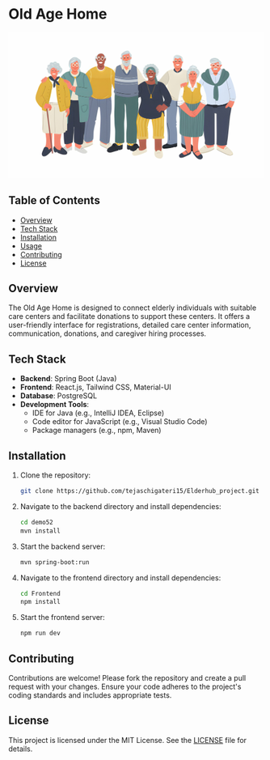 # Old Age Home

![Old Age Home Care Platform](Frontend/public/[Downloader.la]-65b3b5830c6bb.jpg)

## Table of Contents
- [Overview](#overview)
- [Tech Stack](#tech-stack)
- [Installation](#installation)
- [Usage](#usage)
- [Contributing](#contributing)
- [License](#license)


## Overview
The Old Age Home is designed to connect elderly individuals with suitable care centers and facilitate donations to support these centers. It offers a user-friendly interface for registrations, detailed care center information, communication, donations, and caregiver hiring processes.

## Tech Stack
- **Backend**: Spring Boot (Java)
- **Frontend**: React.js, Tailwind CSS, Material-UI
- **Database**: PostgreSQL
- **Development Tools**:
  - IDE for Java (e.g., IntelliJ IDEA, Eclipse)
  - Code editor for JavaScript (e.g., Visual Studio Code)
  - Package managers (e.g., npm, Maven)

## Installation
1. Clone the repository:
   ```bash
   git clone https://github.com/tejaschigateri15/Elderhub_project.git
   ```
2. Navigate to the backend directory and install dependencies:
   ```bash
   cd demo52
   mvn install
   ```
3. Start the backend server:
   ```bash
   mvn spring-boot:run
   ```
4. Navigate to the frontend directory and install dependencies:
   ```bash
   cd Frontend
   npm install
   ```
5. Start the frontend server:
   ```bash
   npm run dev
   ```

## Contributing
Contributions are welcome! Please fork the repository and create a pull request with your changes. Ensure your code adheres to the project's coding standards and includes appropriate tests.

## License
This project is licensed under the MIT License. See the [LICENSE](LICENSE) file for details.


